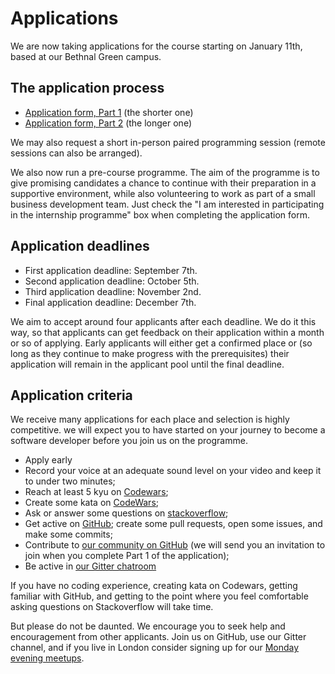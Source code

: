 # Applications

We are now taking applications for the course starting on January 11th, based at our Bethnal Green campus.

## The application process

+ [Application form, Part 1](apply1.html) (the shorter one)
+ [Application form, Part 2](apply2.html) (the longer one)

We may also request a short in-person paired programming session (remote sessions can also be arranged).

We also now run a pre-course programme. The aim of the programme is to give promising candidates a chance to continue with their preparation in a supportive environment, while also volunteering to work as part of a small business development team. Just check the "I am interested in participating in the internship programme" box when completing the application form.

## Application deadlines

+ First application deadline: September 7th.
+ Second application deadline: October 5th.
+ Third application deadline: November 2nd.
+ Final application deadline: December 7th.

We aim to accept around four applicants after each deadline. We do it this way, so that applicants can get feedback on their application within a month or so of applying. Early applicants will either get a confirmed place or (so long as they continue to make progress with the prerequisites) their application will remain in the applicant pool until the final deadline.

## Application criteria

We receive many applications for each place and selection is highly competitive. we will expect you to have started on your journey to become a software developer before you join us on the programme.

+ Apply early
+ Record your voice at an adequate sound level on your video and keep it to under two minutes;
+ Reach at least 5 kyu on [Codewars](http://www.codewars.com/?language=javascript);
+ Create some kata on [CodeWars](http://www.codewars.com/kata/new);
+ Ask or answer some questions on [stackoverflow](http://stackoverflow.com/users/2660363/dejs);
+ Get active on [GitHub](https://github.com/); create some pull requests, open some issues, and make some commits;
+ Contribute to [our community on GitHub](https://github.com/codingforeveryone)
(we will send you an invitation to join when you complete Part 1 of the application);
+ Be active in  [our Gitter chatroom](https://gitter.im/codingforeveryone)

If you have no coding experience, creating kata on Codewars, getting familiar with GitHub, and getting to the point where you feel comfortable asking questions on Stackoverflow will take time.

But please do not be daunted. We encourage you to seek help and encouragement from other applicants. Join us on GitHub, use our Gitter channel, and if you live in London consider signing up for our [Monday evening meetups](http://www.meetup.com/founderscoders/).
